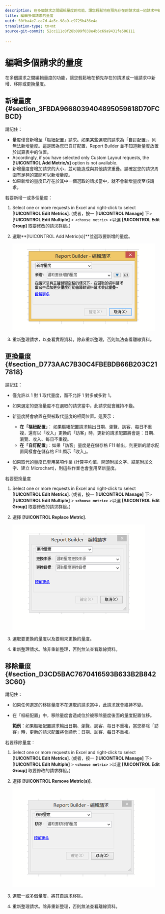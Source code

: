 ```yaml
---
description: 在多個請求之間編輯量度的功能，讓您輕鬆地在預先存在的請求或一組請求中新增、移除或更換量度。
title: 編輯多個請求的量度
uuid: 50fba4e7-ca7d-4a5c-98a9-c9725b436e4a
translation-type: tm+mt
source-git-commit: 52cc111c0f28b099f038e4b6c69a9431fe506111

---
```



# 編輯多個請求的量度

在多個請求之間編輯量度的功能，讓您輕鬆地在預先存在的請求或一組請求中新增、移除或更換量度。

## 新增量度 {#section_3FBDA9668039404895059618D70FCBCD}

請記住：

* 量度僅會新增至「樞紐配置」請求。如果某些選取的請求為「自訂配置」，則無法新增量度。這是因為您已自訂配置，Report Builder 並不知道新量度放置於試算表中的位置。
* Accordingly, if you have selected only Custom Layout requests, the **[!UICONTROL Add Metric/s]** option is not available.
* 新增量度會增加請求的大小，並可能造成與其他請求重疊。請確定您的請求周圍有足夠的空間可以新增量度。
* 如果新增的量度已存在於其中一個選取的請求當中，就不會新增量度至該請求。

若要新增一或多個量度：

1. Select one or more requests in Excel and right-click to select **[!UICONTROL Edit Metrics]**. (或者，按一 **[!UICONTROL Manage]** 下> **[!UICONTROL Edit Multiple]** > `<choose metric>` >以選 **[!UICONTROL Edit Group]** 取要修改的請求群組。)
1. 選取**[!UICONTROL Add Metric(s)]**並選取要新增的量度。

   ![](assets/add_metric.png)

1. 重新整理請求，以查看實際資料。除非重新整理，否則無法查看離線資料。

## 更換量度 {#section_D773AAC7B30C4FBEBDB66B203C217818}

請記住：

* 僅允許以 1 對 1 取代量度，而不允許 1 對多或多對 1。
* 如果選定的更換量度不在選取的請求當中，此請求就會維持不變。
* 新量度將會放置在與被取代量度的相同位置。這表示：

   * **在「樞紐配置」**： 如果樞紐配置請求輸出日期、瀏覽、訪客、每日不重複，還有以「收入」更換的「訪客」時，更新的請求配置將會是：日期、瀏覽、收入、每日不重複。
   * **在「自訂配置」**：如果「訪客」量度是在儲存格 F11 輸出，則更新的請求配置同樣會在儲存格 F11 顯示「收入」。

* 如果取代的量度已套用某項作業 (計算平均值、開頭附加文字、結尾附加文字、建立 Microchart)，則這些作業也會套用至新量度。

若要更換量度

1. Select one or more requests in Excel and right-click to select **[!UICONTROL Edit Metrics]**. (或者，按一 **[!UICONTROL Manage]** 下> **[!UICONTROL Edit Multiple]** > **`<choose metric>`** >以選 **[!UICONTROL Edit Group]** 取要修改的請求群組。)

1. 選擇 **[!UICONTROL Replace Metric]**.

   ![](assets/replace_metric.png)

1. 選取要更換的量度以及要用來更換的量度。
1. 重新整理請求。除非重新整理，否則無法查看離線資料。

## 移除量度 {#section_D3CD5BAC7670416593B633B2B8423C60}

請記住：

* 如果任何選定的移除量度不在選取的請求當中，此請求就會維持不變。
* 在「樞紐配置」中，移除量度會造成位於被移除量度後面的量度配置位移。

   **範例**：如果樞紐配置請求輸出日期、瀏覽、訪客、每日不重複，當您移除「訪客」時，更新的請求配置將會顯示：日期、訪客、每日不重複。

若要移除量度：

1. Select one or more requests in Excel and right-click to select **[!UICONTROL Edit Metrics]**. (或者，按一 **[!UICONTROL Manage]** 下> **[!UICONTROL Edit Multiple]** > **`<choose metric>`** >以選 **[!UICONTROL Edit Group]** 取要修改的請求群組。)

1. 選擇 **[!UICONTROL Remove Metric(s)]**.

   ![](assets/remove_metric.png)

1. 選取一或多個量度，將其自請求移除。
1. 重新整理請求。除非重新整理，否則無法查看離線資料。

